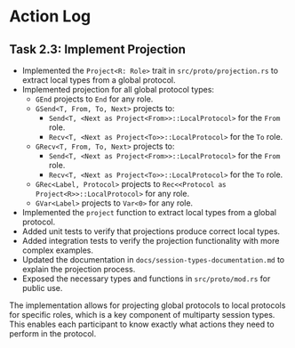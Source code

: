 # Action Log

## Task 2.3: Implement Projection

- Implemented the `Project<R: Role>` trait in `src/proto/projection.rs` to extract local types from a global protocol.
- Implemented projection for all global protocol types:
  - `GEnd` projects to `End` for any role.
  - `GSend<T, From, To, Next>` projects to:
    - `Send<T, <Next as Project<From>>::LocalProtocol>` for the `From` role.
    - `Recv<T, <Next as Project<To>>::LocalProtocol>` for the `To` role.
  - `GRecv<T, From, To, Next>` projects to:
    - `Send<T, <Next as Project<From>>::LocalProtocol>` for the `From` role.
    - `Recv<T, <Next as Project<To>>::LocalProtocol>` for the `To` role.
  - `GRec<Label, Protocol>` projects to `Rec<<Protocol as Project<R>>::LocalProtocol>` for any role.
  - `GVar<Label>` projects to `Var<0>` for any role.
- Implemented the `project` function to extract local types from a global protocol.
- Added unit tests to verify that projections produce correct local types.
- Added integration tests to verify the projection functionality with more complex examples.
- Updated the documentation in `docs/session-types-documentation.md` to explain the projection process.
- Exposed the necessary types and functions in `src/proto/mod.rs` for public use.

The implementation allows for projecting global protocols to local protocols for specific roles, which is a key component of multiparty session types. This enables each participant to know exactly what actions they need to perform in the protocol.